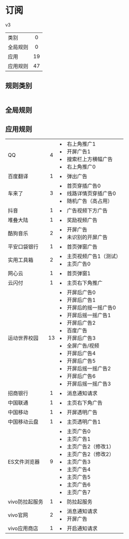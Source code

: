 # 订阅

v3

|||
| - |:-:|
|类别|0|
|全局规则|0|
|应用|19|
|应用规则|47|

## 规则类别

|||
| - |:-:|


## 全局规则



## 应用规则

||||
| - |:-:|-|
|QQ|4|<li>右上角推广1<li>开屏广告1<li>搜索栏上方横幅广告<li>右上角推广0|
|百度翻译|1|<li>弹出广告|
|车来了|3|<li>首页穿插广告0<li>线路详情页穿插广告0<li>随机广告（高占用）|
|抖音|1|<li>广告视频下方广告|
|堆叠大陆|1|<li>奖励视频广告|
|酷狗音乐|2|<li>开屏广告<li>未识别的开屏广告|
|平安口袋银行|1|<li>首页弹窗广告|
|实用工具箱|2|<li>主页视频广告1（测试）<li>主页广告0|
|网心云|1|<li>首页弹窗1|
|云闪付|1|<li>主页右下角推广|
|运动世界校园|13|<li>开屏后广告0<li>开屏后广告1<li>开屏后的摇一摇广告0<li>开屏后摇一摇广告1<li>开屏后广告2<li>百度广告<li>开屏后广告3<li>全屏广告/视频<li>开屏后广告4<li>开屏后广告5<li>开屏后摇一摇广告2<li>开屏后广告6<li>开屏后摇一摇广告3|
|招商银行|1|<li>消息通知请求|
|中国联通|1|<li>主页右下角广告|
|中国移动|1|<li>开屏透明广告|
|中国移动云盘|1|<li>主页透明广告1|
|ES文件浏览器|9|<li>主页广告0<li>主页广告1<li>主页广告2（修改1）<li>主页广告2（修改2）<li>主页广告3<li>主页广告4<li>主页广告5<li>主页广告6<li>主页广告7|
|vivo防拉起服务|1|<li>防拉起服务|
|vivo官网|2|<li>消息通知请求<li>开屏广告|
|vivo应用商店|1|<li>开启通知请求|

